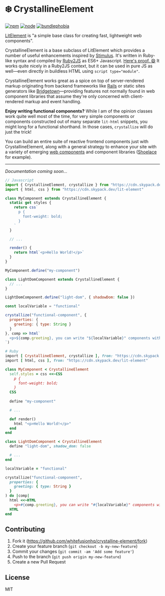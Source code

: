 # ❄️ CrystallineElement

[![npm][npm]][npm-url]
[![node][node]][node-url]
[![bundlephobia][bundlephobia]][bundlephobia-url]


[LitElement](https://lit-element.polymer-project.org) is "a simple base class for creating fast, lightweight web components".

CrystallineElement is a base subclass of LitElement which provides a number of useful enhancements inspired by [Stimulus](https://stimulusjs.org). It's written in Ruby-like syntax and compiled by [Ruby2JS](https://github.com/rubys/ruby2js) as ES6+ Javascript. [Here's proof. 😄](https://unpkg.com/crystalline-element/dist/index.js) It works quite nicely in a Ruby2JS context, but it can be used in pure JS as well—even directly in buildless HTML using `script type="module"`.

CrystallineElement works great as a spice on top of server-rendered markup originating from backend frameworks like [Rails](https://rubyonrails.org) or static sites generators like [Bridgetown](https://www.bridgetownrb.com)—providing features not normally found in web component libraries that assume they're only concerned with client-rendered markup and event handling.

**Enjoy writing functional components?** While I am of the opinion classes work quite well most of the time, for very simple components or components constructed out of many separate `lit-html` snippets, you might long for a functional shorthand. In those cases, `crystallize` will do just the trick!

You can build an entire suite of reactive frontend components just with CrystallineElement, along with a general strategy to enhance your site with a variety of emerging [web components](https://github.com/topics/web-components) and component libraries ([Shoelace](https://shoelace.style) for example).

----

_Documentation coming soon…_

```js
// Javascript
import { CrystallineElement, crystallize } from "https://cdn.skypack.dev/crystalline-element"
import { html, css } from "https://cdn.skypack.dev/lit-element"

class MyComponent extends CrystallineElement {
  static get styles {
    return css`
      p {
        font-weight: bold;
      }
    `
  }

  // ...

  render() {
    return html`<p>Hello World!</p>`
  }
}

MyComponent.define("my-component")

class LightDomComponent extends CrystallineElement {
  // ...
}

LightDomComponent.define("light-dom", { shadowDom: false })

const localVariable = "functional"

crystallize("functional-component", {
  properties: {
    greeting: { type: String }
  }
}, comp => html`
  <p>${comp.greeting}, you can write "${localVariable}" components with a handy shorthand!
`)
```

```ruby
# Ruby
import [ CrystallineElement, crystallize ], from: "https://cdn.skypack.dev/crystalline-element"
import [ html, css ], from: "https://cdn.skypack.dev/lit-element"

class MyComponent < CrystallineElement
  self.styles = css <<~CSS
    p {
      font-weight: bold;
    }
  CSS
 
  define "my-component"

  # ...

  def render()
    html "<p>Hello World!</p>"
  end
end

class LightDomComponent < CrystallineElement
  define "light-dom", shadow_dom: false

  # ...
end

localVariable = "functional"

crystallize("functional-component", 
  properties: {
    greeting: { type: String }
  }
) do |comp|
  html <<~HTML
    <p>#{comp.greeting}, you can write "#{localVariable}" components with a handy shorthand!
  HTML
end
```

## Contributing

1. Fork it (https://github.com/whitefusionhq/crystalline-element/fork)
2. Create your feature branch (`git checkout -b my-new-feature`)
3. Commit your changes (`git commit -am 'Add some feature'`)
4. Push to the branch (`git push origin my-new-feature`)
5. Create a new Pull Request

## License

MIT

[npm]: https://img.shields.io/npm/v/crystalline-element.svg
[npm-url]: https://npmjs.com/package/crystalline-element
[node]: https://img.shields.io/node/v/crystalline-element.svg
[node-url]: https://nodejs.org
[bundlephobia]: https://badgen.net/bundlephobia/minzip/crystalline-element
[bundlephobia-url]: https://bundlephobia.com/result?p=crystalline-element